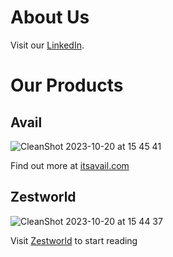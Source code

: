 # About Us
Visit our [LinkedIn](https://www.linkedin.com/company/zestworld).

# Our Products 

## Avail
![CleanShot 2023-10-20 at 15 45 41](https://github.com/zest-world/.github/assets/4218998/c358183b-72ef-483f-964a-dcb44b8b87f4)


Find out more at [itsavail.com](https://www.itsavail.com/)


## Zestworld
![CleanShot 2023-10-20 at 15 44 37](https://github.com/zest-world/.github/assets/4218998/fd6a1cb5-3577-4f72-914a-9504804e671e)

Visit [Zestworld](https://www.zestworld.com/) to start reading 
